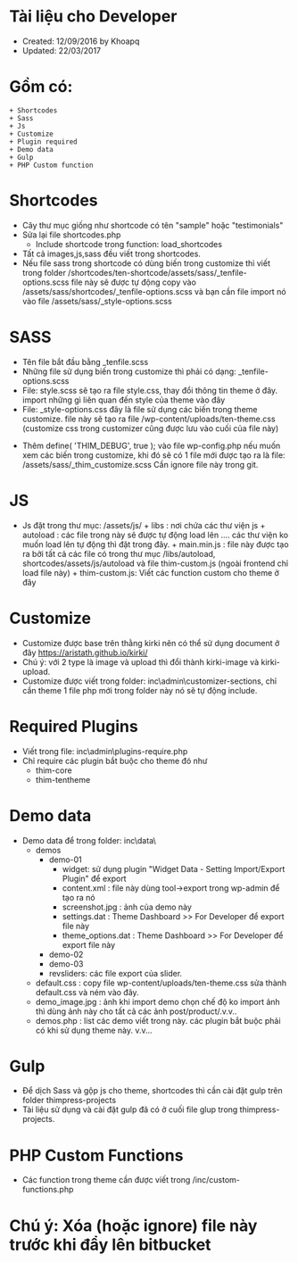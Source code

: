 # Tài liệu cho Developer
 * Created: 12/09/2016 by Khoapq
 * Updated: 22/03/2017

# Gồm có:
	+ Shortcodes
	+ Sass
    + Js
	+ Customize
	+ Plugin required
	+ Demo data
	+ Gulp
    + PHP Custom function

# Shortcodes
- Cây thư mục giống như shortcode có tên "sample" hoặc "testimonials"
- Sửa lại file shortcodes.php
	+ Include shortcode trong function: load_shortcodes
- Tất cả images,js,sass đều viết trong shortcodes.
- Nếu file sass trong shortcode có dùng biến trong customize thì viết trong folder /shortcodes/ten-shortcode/assets/sass/_tenfile-options.scss
file này sẽ được tự động copy vào /assets/sass/shortcodes/_tenfile-options.scss và bạn cần file import nó vào file /assets/sass/_style-options.scss

# SASS
- Tên file bắt đầu bằng _tenfile.scss
- Những file sử dụng biến trong customize thì phải có dạng: _tenfile-options.scss
- File: style.scss sẽ tạo ra file style.css, thay đổi thông tin theme ở đây. import những gì liên quan đến style của theme vào đây
- File: _style-options.css đây là file sử dụng các biến trong theme customize. file này sẽ tạo ra file /wp-content/uploads/ten-theme.css
 (customize css trong customizer cũng được lưu vào cuối của file này)
* Thêm define( 'THIM_DEBUG', true ); vào file wp-config.php nếu muốn xem các biến trong customize, khi đó sẽ có 1 file mới được tạo ra là file: /assets/sass/_thim_customize.scss
Cần ignore file này trong git.

# JS
- Js đặt trong thư mục:
	/assets/js/
		+ libs : nơi chứa các thư viện js
			+ autoload : các file trong này sẽ được tự động load lên
			.... các thư viện ko muốn load lên tự động thì đặt trong đây.
		+ main.min.js : file này được tạo ra bởi tất cả các file có trong thư mục /libs/autoload, shortcodes/assets/js/autoload và file thim-custom.js (ngoài frontend chỉ load file này)
		+ thim-custom.js: Viết các function custom cho theme ở đây

# Customize
- Customize được base trên thằng kirki nên có thể sử dụng document ở đây https://aristath.github.io/kirki/
- Chú ý: với 2 type là image và upload thì đổi thành kirki-image và kirki-upload.
- Customize được viết trong folder: inc\admin\customizer-sections, chỉ cần theme 1 file php mới trong folder này nó sẽ tự động include.

# Required Plugins
- Viết trong file: inc\admin\plugins-require.php
- Chỉ require các plugin bắt buộc cho theme đó như
	+ thim-core
	+ thim-tentheme

# Demo data
- Demo data để trong folder:
inc\data\
	+ demos
		+ demo-01
			+ widget: sử dụng plugin "Widget Data - Setting Import/Export Plugin" để export
			+ content.xml : file này dùng tool->export trong wp-admin để tạo ra nó
			+ screenshot.jpg : ảnh của demo này
			+ settings.dat : Theme Dashboard >> For Developer để export file này
			+ theme_options.dat : Theme Dashboard >> For Developer để export file này
		+ demo-02
		+ demo-03
        + revsliders: các file export của slider.
	+ default.css : copy file wp-content/uploads/ten-theme.css sửa thành default.css và ném vào đây.
	+ demo_image.jpg : ảnh khi import demo chọn chế độ ko import ảnh thì dùng ảnh này cho tất cả các ảnh post/product/.v.v..
	+ demos.php : list các demo viết trong này. các plugin bắt buộc phải có khi sử dụng theme này. v.v...

# Gulp
- Để dịch Sass và gộp js cho theme, shortcodes thì cần cài đặt gulp trên folder thimpress-projects
- Tài liệu sử dụng và cài đặt gulp đã có ở cuối file glup trong thimpress-projects.

# PHP Custom Functions
- Các function trong theme cần được viết trong /inc/custom-functions.php




# Chú ý: Xóa (hoặc ignore) file này trước khi đẩy lên bitbucket